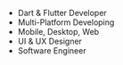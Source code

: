 - Dart & Flutter Developer
- Multi-Platform Developing
- Mobile, Desktop, Web
- UI & UX Designer
- Software Engineer

<!---
Interested in Remote Work!
--->
